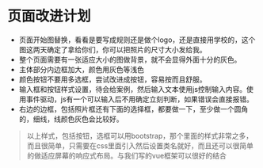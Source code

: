 # 页面改进计划

- 页面开始图替换，看看是要写成规则还是做个logo，还是直接用学校的，这个图这两天确定了拿给你们，你可以把照片的尺寸大小发给我。
- 整个页面需要有一张适应大小的图做背景，就不会显得外面十分的灰色。
- 主体部分内边框加大，颜色用灰色等浅色
- 颜色按钮不要用多选框，尝试改进成按钮，容易按而且舒服。
- 输入框和按钮样式设置，待会给案例，然后输入文本使用js控制输入内容。使用事件驱动，js有一个可以输入后不用确定立刻判断，如果错误会直接报错。
- 右边的边框，包括照片框还有下面的选择框，都要做一下，至少做一个圆角的，细线，线颜色灰色会比较好。

> 以上样式，包括按钮，选框可以用bootstrap，那个里面的样式非常之多，而且很简单，只需要在css里面引入然后设置类名就好，而且还可以很简单的做适应屏幕的响应式布局。与我们写的vue框架可以很好的结合